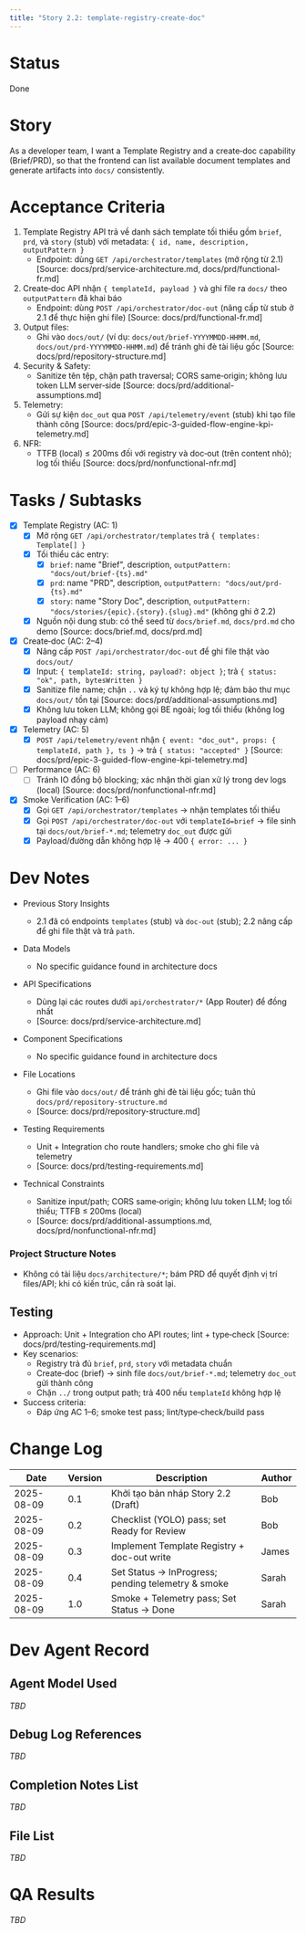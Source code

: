 ```yaml
---
title: "Story 2.2: template-registry-create-doc"
---
```


# Status

Done

# Story

As a developer team,
I want a Template Registry and a create‑doc capability (Brief/PRD),
so that the frontend can list available document templates and generate artifacts into `docs/` consistently.

# Acceptance Criteria

1. Template Registry API trả về danh sách template tối thiểu gồm `brief`, `prd`, và `story` (stub) với metadata: `{ id, name, description, outputPattern }`
   - Endpoint: dùng `GET /api/orchestrator/templates` (mở rộng từ 2.1) [Source: docs/prd/service-architecture.md, docs/prd/functional-fr.md]
2. Create‑doc API nhận `{ templateId, payload }` và ghi file ra `docs/` theo `outputPattern` đã khai báo
   - Endpoint: dùng `POST /api/orchestrator/doc-out` (nâng cấp từ stub ở 2.1 để thực hiện ghi file) [Source: docs/prd/functional-fr.md]
3. Output files:
   - Ghi vào `docs/out/` (ví dụ: `docs/out/brief-YYYYMMDD-HHMM.md`, `docs/out/prd-YYYYMMDD-HHMM.md`) để tránh ghi đè tài liệu gốc [Source: docs/prd/repository-structure.md]
4. Security & Safety:
   - Sanitize tên tệp, chặn path traversal; CORS same‑origin; không lưu token LLM server‑side [Source: docs/prd/additional-assumptions.md]
5. Telemetry:
   - Gửi sự kiện `doc_out` qua `POST /api/telemetry/event` (stub) khi tạo file thành công [Source: docs/prd/epic-3-guided-flow-engine-kpi-telemetry.md]
6. NFR:
   - TTFB (local) ≤ 200ms đối với registry và doc‑out (trên content nhỏ); log tối thiểu [Source: docs/prd/nonfunctional-nfr.md]

# Tasks / Subtasks

- [x] Template Registry (AC: 1)
  - [x] Mở rộng `GET /api/orchestrator/templates` trả `{ templates: Template[] }`
  - [x] Tối thiểu các entry:
    - [x] `brief`: name "Brief", description, `outputPattern: "docs/out/brief-{ts}.md"`
    - [x] `prd`: name "PRD", description, `outputPattern: "docs/out/prd-{ts}.md"`
    - [x] `story`: name "Story Doc", description, `outputPattern: "docs/stories/{epic}.{story}.{slug}.md"` (không ghi ở 2.2) 
  - [x] Nguồn nội dung stub: có thể seed từ `docs/brief.md`, `docs/prd.md` cho demo [Source: docs/brief.md, docs/prd.md]

- [x] Create‑doc (AC: 2–4)
  - [x] Nâng cấp `POST /api/orchestrator/doc-out` để ghi file thật vào `docs/out/`
  - [x] Input: `{ templateId: string, payload?: object }`; trả `{ status: "ok", path, bytesWritten }`
  - [x] Sanitize file name; chặn `..` và ký tự không hợp lệ; đảm bảo thư mục `docs/out/` tồn tại [Source: docs/prd/additional-assumptions.md]
  - [x] Không lưu token LLM; không gọi BE ngoài; log tối thiểu (không log payload nhạy cảm)

- [x] Telemetry (AC: 5)
  - [x] `POST /api/telemetry/event` nhận `{ event: "doc_out", props: { templateId, path }, ts }` → trả `{ status: "accepted" }` [Source: docs/prd/epic-3-guided-flow-engine-kpi-telemetry.md]

- [ ] Performance (AC: 6)
  - [ ] Tránh IO đồng bộ blocking; xác nhận thời gian xử lý trong dev logs (local) [Source: docs/prd/nonfunctional-nfr.md]

- [x] Smoke Verification (AC: 1–6)
  - [x] Gọi `GET /api/orchestrator/templates` → nhận templates tối thiểu
  - [x] Gọi `POST /api/orchestrator/doc-out` với `templateId=brief` → file sinh tại `docs/out/brief-*.md`; telemetry `doc_out` được gửi
  - [x] Payload/đường dẫn không hợp lệ → 400 `{ error: ... }`

# Dev Notes

- Previous Story Insights
  - 2.1 đã có endpoints `templates` (stub) và `doc-out` (stub); 2.2 nâng cấp để ghi file thật và trả `path`.

- Data Models
  - No specific guidance found in architecture docs

- API Specifications
  - Dùng lại các routes dưới `api/orchestrator/*` (App Router) để đồng nhất 
  - [Source: docs/prd/service-architecture.md]

- Component Specifications
  - No specific guidance found in architecture docs

- File Locations
  - Ghi file vào `docs/out/` để tránh ghi đè tài liệu gốc; tuân thủ `docs/prd/repository-structure.md`
  - [Source: docs/prd/repository-structure.md]

- Testing Requirements
  - Unit + Integration cho route handlers; smoke cho ghi file và telemetry
  - [Source: docs/prd/testing-requirements.md]

- Technical Constraints
  - Sanitize input/path; CORS same‑origin; không lưu token LLM; log tối thiểu; TTFB ≤ 200ms (local)
  - [Source: docs/prd/additional-assumptions.md, docs/prd/nonfunctional-nfr.md]

### Project Structure Notes
- Không có tài liệu `docs/architecture/*`; bám PRD để quyết định vị trí files/API; khi có kiến trúc, cần rà soát lại.

## Testing

- Approach: Unit + Integration cho API routes; lint + type‑check [Source: docs/prd/testing-requirements.md]
- Key scenarios:
  - Registry trả đủ `brief`, `prd`, `story` với metadata chuẩn
  - Create‑doc (brief) → sinh file `docs/out/brief-*.md`; telemetry `doc_out` gửi thành công
  - Chặn `../` trong output path; trả 400 nếu `templateId` không hợp lệ
- Success criteria:
  - Đáp ứng AC 1–6; smoke test pass; lint/type‑check/build pass

# Change Log

| Date       | Version | Description                                   | Author |
|------------|---------|-----------------------------------------------|--------|
| 2025-08-09 | 0.1     | Khởi tạo bản nháp Story 2.2 (Draft)           | Bob    |
| 2025-08-09 | 0.2     | Checklist (YOLO) pass; set Ready for Review   | Bob    |
| 2025-08-09 | 0.3     | Implement Template Registry + doc-out write   | James  |
| 2025-08-09 | 0.4     | Set Status → InProgress; pending telemetry & smoke | Sarah  |
| 2025-08-09 | 1.0     | Smoke + Telemetry pass; Set Status → Done     | Sarah  |

# Dev Agent Record

## Agent Model Used

_TBD_

## Debug Log References

_TBD_

## Completion Notes List

_TBD_

## File List

_TBD_

# QA Results

_TBD_
